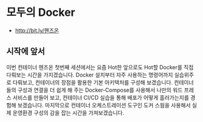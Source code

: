# 모두의 Docker

* http://bit.ly/핸즈온

## 시작에 앞서
 이번 컨테이너 헨즈온 첫번째 세션에서는 요즘 Hot한 앞으로도 Hot할 Docker를 직접 다뤄보는 시간을 가지겠습니다. Docker 설치부터 자주 사용하는 명령어까지 실습위주로 다뤄보고, 컨테이너의 장점을 활용한 기본 아키텍처를 구성해 보겠습니다. 컨테이너들의 구성과 연결을 더 쉽게 해 주는 Docker-Compose를 사용해서 나만의 워드 프레스 서비스를 만들어 보고, 컨테이너 CI/CD 실습을 통해 배포가 어떻게 흘러가는지를 경험해 보겠습니다. 마지막으로 컨테이너 오케스트레이션 도구인 도커 스웜을 사용해서 실제 운영환경 구성의 감을 잡는 시간을 가져보겠습니다.
